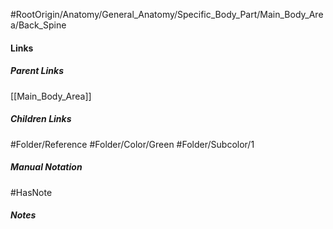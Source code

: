 #RootOrigin/Anatomy/General_Anatomy/Specific_Body_Part/Main_Body_Area/Back_Spine
#### Links
##### Parent Links
[[Main_Body_Area]]
##### Children Links
#Folder/Reference
#Folder/Color/Green
#Folder/Subcolor/1
##### Manual Notation

#HasNote
##### Notes